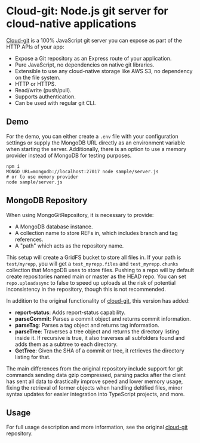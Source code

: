 # Cloud-git: Node.js git server for cloud-native applications

[Cloud-git](https://fusebit.io/blog/make-git-your-api/) is a 100% JavaScript git server you can expose as part of the HTTP APIs of your app:

* Expose a Git repository as an Express route of your application.
* Pure JavaScript, no dependencies on native git libraries.
* Extensible to use any cloud-native storage like AWS S3, no dependency on the file system.
* HTTP or HTTPS.
* Read/write (push/pull).
* Supports authentication.
* Can be used with regular git CLI.

## Demo
For the demo, you can either create a `.env` file with your configuration settings or supply the MongoDB URL directly as an environment variable when starting the server. Additionally, there is an option to use a memory provider instead of MongoDB for testing purposes.
```
npm i
MONGO_URL=mongodb://localhost:27017 node sample/server.js
# or to use memory provider
node sample/server.js
```

## MongoDB Repository
When using MongoGitRepository, it is necessary to provide:
- A MongoDB database instance.
- A collection name to store REFs in, which includes branch and tag references.
- A "path" which acts as the repository name.

This setup will create a GridFS bucket to store all files in. If your path is `test/myrepp`, you will get a `test_myrepp.files` and `test_myrepp.chunks` collection that MongoDB uses to store files. Pushing to a repo will by default create repositories named main or master as the HEAD repo. You can set `repo.uploadasync` to false to speed up uploads at the risk of potential inconsistency in the repository, though this is not recommended.

In addition to the original functionality of [cloud-git](https://github.com/fusebit/cloud-git), this version has added:
- **report-status**: Adds report-status capability.
- **parseCommit**: Parses a commit object and returns commit information.
- **parseTag**: Parses a tag object and returns tag information.
- **parseTree**: Traverses a tree object and returns the directory listing inside it. If recursive is true, it also traverses all subfolders found and adds them as a subtree to each directory.
- **GetTree**: Given the SHA of a commit or tree, it retrieves the directory listing for that.

The main differences from the original repository include support for git commands sending data gzip compressed, parsing packs after the client has sent all data to drastically improve speed and lower memory usage, fixing the retrieval of former objects when handling deltified files, minor syntax updates for easier integration into TypeScript projects, and more.

## Usage
For full usage description and more information, see the original [cloud-git](https://github.com/fusebit/cloud-git) repository.

